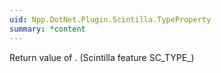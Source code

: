 ```yaml
---
uid: Npp.DotNet.Plugin.Scintilla.TypeProperty
summary: *content
---
```


Return value of <xref href="Npp.DotNet.Plugin.IScintillaGateway.PropertyType(System.String)" data-throw-if-not-resolved="false"></xref>. (Scintilla feature SC_TYPE_)
